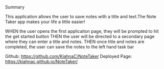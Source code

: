 Summary

This application allows the user to save notes with a title and text.The Note Taker app makes your life a little easier!

WHEN the user opens the first applicaiton page, they will be prompted to hit the get started button
THEN the user will be directed to a secondary page where they can enter a title and notes.
THEN once title and notes are completed, the user can save the notes to the left hand task bar

Github: https://github.com/KiahnaC/NoteTaker
Deployed Page: https://kiahnac.github.io/NoteTaker/

